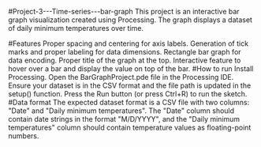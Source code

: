 #Project-3---Time-series---bar-graph
This project is an interactive bar graph visualization created using Processing. The graph displays a dataset of daily minimum temperatures over time.

#Features
Proper spacing and centering for axis labels.
Generation of tick marks and proper labeling for data dimensions.
Rectangle bar graph for data encoding.
Proper title of the graph at the top.
Interactive feature to hover over a bar and display the value on top of the bar.
#How to run
Install Processing.
Open the BarGraphProject.pde file in the Processing IDE.
Ensure your dataset is in the CSV format and the file path is updated in the setup() function.
Press the Run button (or press Ctrl+R) to run the sketch.
#Data format
The expected dataset format is a CSV file with two columns: "Date" and "Daily minimum temperatures". 
The "Date" column should contain date strings in the format "M/D/YYYY", and the "Daily minimum temperatures" 
column should contain temperature values as floating-point numbers.
